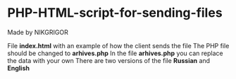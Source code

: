 # PHP-HTML-script-for-sending-files
<p>Made by NIKGRIGOR</p>
File <b>index.html</b> with an example of how the client sends the file
The PHP file should be changed to <b>arhives.php</b>
In the file <b>arhives.php</b> you can replace the data with your own
There are two versions of the file <b>Russian</b> and <b>English</b>
